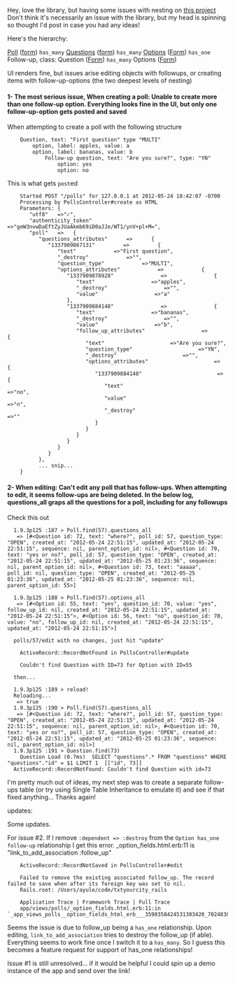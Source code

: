 Hey, love the library, but having some issues with nesting on [this project](https://github.com/codeforamerica/textyourcity/tree/followups-simpleform)
Don't think it's necessarily an issue with the library, but my head is spinning so thought I'd post in case you had any ideas!

Here's the hierarchy:

[Poll](https://github.com/codeforamerica/textyourcity/blob/followups-simpleform/app/models/poll.rb) ([form](https://github.com/codeforamerica/textyourcity/blob/followups-simpleform/app/views/polls/_form.html.erb)) `has_many` [Questions](https://github.com/codeforamerica/textyourcity/blob/followups-simpleform/app/models/question.rb) ([form](https://github.com/codeforamerica/textyourcity/blob/followups-simpleform/app/views/polls/_question_fields.html.erb)) `has_many` [Options](https://github.com/codeforamerica/textyourcity/blob/followups-simpleform/app/models/option.rb) ([Form](https://github.com/codeforamerica/textyourcity/blob/followups-simpleform/app/views/polls/_option_fields.html.erb)) `has_one` Follow-up, class: Question ([Form](https://github.com/codeforamerica/textyourcity/blob/followups-simpleform/app/views/polls/_follow_up_fields.html.erb)) `has_many` Options ([Form](https://github.com/codeforamerica/textyourcity/blob/followups-simpleform/app/views/polls/_follow_up_option_fields.html.erb))

UI renders fine, but issues arise editing objects with followups, or creating items with follow-up-options (the two deepest levels of nesting)

#### 1-  The most serious issue, When creating a poll: Unable to create more than one follow-up option. Everything looks fine in the UI, but only one follow-up-option gets posted and saved
  
  When attempting to create a poll with the following structure
  	
		Question, text: "First question" type "MULTI" 
			option, label: apples, value: a
			option, label: bananas, value: b
				Follow-up question, text: "Are you sure?", type: "YN"
					option: yes
					option: no
		
This is what gets `post`ed
  
		Started POST "/polls" for 127.0.0.1 at 2012-05-24 18:42:07 -0700
		Processing by PollsController#create as HTML
		Parameters: {
		   "utf8"   =>"✓",
		   "authenticity_token"   =>"geW3nvwDaEftZyJUaAkmb69iD0aJJe/WT1/ynV+pl+M=",
		   "poll"   =>   {
		      "questions_attributes"      =>      {
		         "1337909867131"         =>         {
		            "text"            =>"First question",
		            "_destroy"            =>"",
		            "question_type"            =>"MULTI",
		            "options_attributes"            =>            {
		               "1337909878928"               =>               {
		                  "text"                  =>"apples",
		                  "_destroy"                  =>"",
		                  "value"                  =>"a"
		               },
		               "1337909884148"               =>               {
		                  "text"                  =>"bananas",
		                  "_destroy"                  =>"",
		                  "value"                  =>"b",
		                  "follow_up_attributes"                  =>                  {
		                     "text"                     =>"Are you sure?",
		                     "question_type"                     =>"YN",
		                     "_destroy"                     =>"",
		                     "options_attributes"                     =>                     {
		                        "1337909884148"                        =>                        {
		                           "text"                           =>"no",
		                           "value"                           =>"n",
		                           "_destroy"                           =>""
		                        }
		                     }
		                  }
		               }
		            }
		         }
		      },
			  ... snip...
		}	  


#### 2-  When editing: Can't edit any poll that has follow-ups. When attempting to edit, it seems follow-ups are being deleted. In the below log, questions_all graps all the questions for a poll, including for any followups
  
Check this out

	  1.9.3p125 :187 > Poll.find(57).questions_all
	   => [#<Question id: 72, text: "where?", poll_id: 57, question_type: "OPEN", created_at: "2012-05-24 22:51:15", updated_at: "2012-05-24 22:51:15", sequence: nil, parent_option_id: nil>, #<Question id: 70, text: "yes or no?", poll_id: 57, question_type: "OPEN", created_at: "2012-05-24 22:51:15", updated_at: "2012-05-25 01:23:36", sequence: nil, parent_option_id: nil>, #<Question id: 73, text: "aaaaa", poll_id: nil, question_type: "OPEN", created_at: "2012-05-25 01:23:36", updated_at: "2012-05-25 01:23:36", sequence: nil, parent_option_id: 55>] 

	  1.9.3p125 :188 > Poll.find(57).options_all
	   => [#<Option id: 55, text: "yes", question_id: 70, value: "yes", follow_up_id: nil, created_at: "2012-05-24 22:51:15", updated_at: "2012-05-24 22:51:15">, #<Option id: 56, text: "no", question_id: 70, value: "no", follow_up_id: nil, created_at: "2012-05-24 22:51:15", updated_at: "2012-05-24 22:51:15">] 

	  polls/57/edit with no changes, just hit "update"
	
		ActiveRecord::RecordNotFound in PollsController#update

		Couldn't find Question with ID=73 for Option with ID=55

	  then...

	  1.9.3p125 :189 > reload!
	  Reloading...
	   => true 
	  1.9.3p125 :190 > Poll.find(57).questions_all
	   => [#<Question id: 72, text: "where?", poll_id: 57, question_type: "OPEN", created_at: "2012-05-24 22:51:15", updated_at: "2012-05-24 22:51:15", sequence: nil, parent_option_id: nil>, #<Question id: 70, text: "yes or no?", poll_id: 57, question_type: "OPEN", created_at: "2012-05-24 22:51:15", updated_at: "2012-05-25 01:23:36", sequence: nil, parent_option_id: nil>] 
	  1.9.3p125 :191 > Question.find(73)
	    Question Load (0.7ms)  SELECT "questions".* FROM "questions" WHERE "questions"."id" = $1 LIMIT 1  [["id", 73]]
	  ActiveRecord::RecordNotFound: Couldn't find Question with id=73
	  

I'm pretty much out of ideas, my next step was to create a separate follow-ups table (or try using Single Table Inheritance to emulate it) and see if that fixed anything...
Thanks again!



updates:

Some updates. 

For issue #2. If I remove `:dependent => :destroy` from the `Option has_one follow-up` relationship I get this error. _option_fields.html.erb:11 is "link_to_add_association :follow_up"

		ActiveRecord::RecordNotSaved in PollsController#edit

		Failed to remove the existing associated follow_up. The record failed to save when after its foreign key was set to nil.
		Rails.root: /Users/ayule/code/txtyourcity_rails

		Application Trace | Framework Trace | Full Trace
		app/views/polls/_option_fields.html.erb:11:in `_app_views_polls__option_fields_html_erb___3590358424531303420_70248388674980'

Seems the issue is due to follow_up being a `has_one` relationship. Upon editing, `link_to_add_association` tries to destroy the follow_up (if able).
Everything seems to work fine once I switch it to a `has_many`. So I guess this becomes a feature request for support of has_one relationships!

Issue #1 is still unresolved... if it would be helpful I could spin up a demo instance of the app and send over the link!